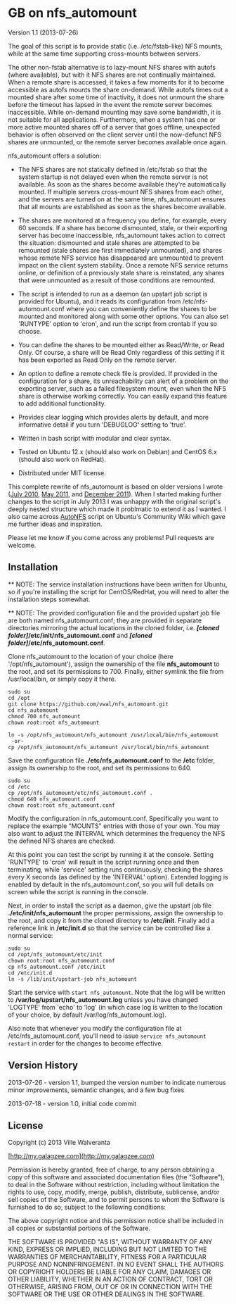 GB on nfs_automount 
=============

Version 1.1 (2013-07-26)

The goal of this script is to provide static (i.e. /etc/fstab-like) NFS mounts, while at the same time supporting cross-mounts between servers.  

The other non-fstab alternative is to lazy-mount NFS shares with autofs (where available), but with it NFS shares are not continually maintained. When a remote share is accessed, it takes a few moments for it to become accessible as autofs mounts the share on-demand.  While autofs times out a mounted share after some time of inactivity, it does not unmount the share before the timeout has lapsed in the event the remote server becomes inaccessible. While on-demand mounting may save some bandwidth, it is not suitable for all applications. Furthermore, when a system has one or more active mounted shares off of a server that goes offline, unexpected behavior is often observed on the client server until the now-defunct NFS shares are unmounted, or the remote server becomes available once again.

nfs_automount offers a solution: 

* The NFS shares are not statically defined in /etc/fstab so that the system startup is not delayed even when the remote server is not available. As soon as the shares become available they're automatically mounted. If multiple servers cross-mount NFS shares from each other, and the servers are turned on at the same time, nfs_automount ensures that all mounts are established as soon as the shares become available.

* The shares are monitored at a frequency you define, for example, every 60 seconds. If a share has become dismounted, stale, or their exporting server has become inaccessible, nfs_automount takes action to correct the situation: dismounted and stale shares are attempted to be remounted (stale shares are first immediately unmounted), and shares whose remote NFS service has disappeared are unmounted to prevent impact on the client system stability. Once a remote NFS service returns online, or definition of a previously stale share is reinstated, any shares that were unmounted as a result of those conditions are remounted.

* The script is intended to run as a daemon (an upstart job script is provided for Ubuntu), and it reads its configuration from /etc/nfs-automount.conf where you can conveniently define the shares to be mounted and monitored along with some other options.  You can also set 'RUNTYPE' option to 'cron', and run the script from crontab if you so choose.

* You can define the shares to be mounted either as Read/Write, or Read Only. Of course, a share will be Read Only regardless of this setting if it has been exported as Read Only on the remote server.

* An option to define a remote check file is provided.  If provided in the configuration for a share, its unreachability can alert of a problem on the exporting server, such as a failed filesystem mount, even when the NFS share is otherwise working correctly.  You can easily expand this feature to add additional functionality.

* Provides clear logging which provides alerts by default, and more informative detail if you turn 'DEBUGLOG' setting to 'true'.

* Written in bash script with modular and clear syntax.  

* Tested on Ubuntu 12.x (should also work on Debian) and CentOS 6.x (should also work on RedHat).  

* Distributed under MIT license.


This complete rewrite of nfs_automount is based on older versions I wrote ([July 2010](http://my.galagzee.com/2010/07/23/mounting-nfs-share-after-boot-and-checking-up-on-it-periodically/), [May 2011](http://my.galagzee.com/2011/05/26/nfs-automount-linux-version/), and [December 2011](http://my.galagzee.com/2011/12/19/nfs-enforcer/)).  When I started making further changes to the script in July 2013 I was unhappy with the original script's deeply nested structure which made it problmatic to extend it as I wanted.  I also came across [AutoNFS](https://help.ubuntu.com/community/AutomaticallyMountNFSSharesWithoutAutofsHowto) script on Ubuntu's Community Wiki which gave me further ideas and inspiration. 

Please let me know if you come across any problems! Pull requests are welcome.


Installation
------------

** NOTE: The service installation instructions have been written for Ubuntu, so if you're installing the script for CentOS/RedHat, you will need to alter the installation steps somewhat.

** NOTE: The provided configuration file and the provided upstart job file are both named nfs_automount.conf; they are provided in separate directories mirroring the actual locations in the cloned folder, i.e. **_[cloned folder]_/etc/init/nfs_automount.conf** and **_[cloned folder]_/etc/nfs_automount.conf**.

Clone nfs_automount to the location of your choice (here '/opt/nfs_automount'), assign the ownership of the file **nfs_automount** to the root, and set its permissions to 700. Finally, either symlink the file from /usr/local/bin, or simply copy it there.

    sudo su
    cd /opt
    git clone https://github.com/vwal/nfs_automount.git
    cd nfs_automount
    chmod 700 nfs_automount
    chown root:root nfs_automount

    ln -s /opt/nfs_automount/nfs_automount /usr/local/bin/nfs_automount
     -or-
    cp /opt/nfs_automount/nfs_automount /usr/local/bin/nfs_automount

Save the configuration file **./etc/nfs_automount.conf** to the **/etc** folder, assign its ownership to the root, and set its permissions to 640.

    sudo su
    cd /etc
    cp /opt/nfs_automount/etc/nfs_automount.conf .
    chmod 640 nfs_automount.conf
    chown root:root nfs_automount.conf
    
Modify the configuration in nfs_automount.conf.  Specifically you want to replace the example "MOUNTS" entries with those of your own.  You may also want to adjust the INTERVAL which determines the frequency the NFS the defined NFS shares are checked.

At this point you can test the script by running it at the console.  Setting 'RUNTYPE' to 'cron' will result in the script running once and then terminating, while 'service' setting runs continuously, checking the shares every X seconds (as defined by the 'INTERVAL' option).  Extended logging is enabled by default in the nfs_automount.conf, so you will full details on screen while the script is running in the console.

Next, in order to install the script as a daemon, give the upstart job file **./etc/init/nfs_automount** the proper permissions, assign the ownership to the root, and copy it from the cloned directory to **/etc/init**.  Finally add a reference link in **/etc/init.d** so that the service can be controlled like a normal service:

    sudo su
    cd /opt/nfs_automount/etc/init
    chown root:root nfs_automount.conf
    cp nfs_automount.conf /etc/init
    cd /etc/init.d
    ln -s /lib/init/upstart-job nfs_automount
    
Start the service with `start nfs_automount`.  Note that the log will be written to **/var/log/upstart/nfs_automount.log** unless you have changed 'LOGTYPE' from 'echo' to 'log' (in which case log is written to the location of your choice, by default /var/log/nfs_automount.log).

Also note that whenever you modify the configuration file at /etc/nfs_automount.conf, you'll need to issue `service nfs_automount restart` in order for the changes to become effective.


Version History
---------------

2013-07-26 - version 1.1, bumped the version number to indicate numerous minor improvements, semantic changes, and a few bug fixes

2013-07-18 - version 1.0, initial code commit


License
-------

Copyright (c) 2013 Ville Walveranta

[http://my.galagzee.com](http://my.galagzee.com)

Permission is hereby granted, free of charge, to any person obtaining a copy of this software and associated documentation files (the "Software"), to deal in the Software without restriction, including without limitation the rights to use, copy, modify, merge, publish, distribute, sublicense, and/or sell copies of the Software, and to permit persons to whom the Software is furnished to do so, subject to the following conditions: 

The above copyright notice and this permission notice shall be included in all copies or substantial portions of the Software.

THE SOFTWARE IS PROVIDED "AS IS", WITHOUT WARRANTY OF ANY KIND, EXPRESS OR IMPLIED, INCLUDING BUT NOT LIMITED TO THE WARRANTIES OF MERCHANTABILITY, FITNESS FOR A PARTICULAR PURPOSE AND NONINFRINGEMENT. IN NO EVENT SHALL THE AUTHORS OR COPYRIGHT HOLDERS BE LIABLE FOR ANY CLAIM, DAMAGES OR OTHER LIABILITY, WHETHER IN AN ACTION OF CONTRACT, TORT OR OTHERWISE, ARISING FROM, OUT OF OR IN CONNECTION WITH THE SOFTWARE OR THE USE OR OTHER DEALINGS IN THE SOFTWARE.
